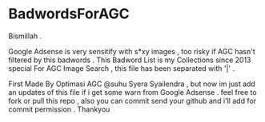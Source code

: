 # BadwordsForAGC
Bismillah .

Google Adsense is very sensitify with s*xy images , too risky if AGC hasn't filtered by this badwords . 
This Badword List is my Collections since 2013 special For AGC Image Search , this file has been separated with '|' . 

First Made By Optimasi AGC @suhu Syera Syailendra , but now im just add an updates of this file if i get some warn from Google Adsense . feel free to fork or pull this repo , also you can commit send your github and i'll add for commit permission . Thankyou
